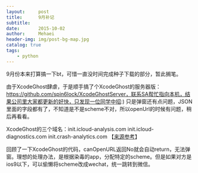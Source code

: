 ```yaml
---
layout:     post
title:      9月补记
subtitle:   
date:       2015-10-02
author:     Mehaei
header-img: img/post-bg-map.jpg
catalog: true
tags:
    - python
---
```

9月份本来打算搞一下bt，可惜一直没时间完成种子下载的部分，暂此搁笔。

由于XcodeGhost肆虐，于是顺手搞了个XcodeGhost的服务器版：https://github.com/spin6lock/XcodeGhostServer，联系SA帮忙指向本机，结果公司里大家都更新的好快，只发现一位同学中招:) 只是弹窗还有点问题，JSON里面的字段都有了，不知道是不是scheme不对，所以openUrl的时候有问题，稍后再看看。

XcodeGhost的三个域名：init.icloud-analysis.com init.icloud-diagnostics.com init.crash-analytics.com 【[来源参考](http://36kr.com/chouti/5037721?utm_source=chouti)】

回顾了一下XcodeGhost的代码，canOpenURL返回No就会自动return，无法弹窗。理想的处理办法，是根据染毒的app，分配特定的scheme。但是如果对方是ios9以下，可以偷懒将scheme改成wechat，统一跳转到微信。

